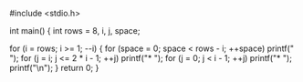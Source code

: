 #include <stdio.h>

int main()
{
    int rows = 8, i, j, space;

   for (i = rows; i >= 1; --i) 
{
    for (space = 0; 
    space < rows - i; ++space)
    printf(" ");
    for (j = i; j <= 2 * i - 1; ++j)
    printf("* ");
    for (j = 0; j < i - 1; ++j)
    printf("* ");
    printf("\n");
}
    return 0;
}
